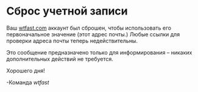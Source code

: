 ﻿# Сброс учетной записи
Ваш [wtfast.com](https://wtfast.com) аккаунт был сброшен, чтобы использовать его первоначальное значение (этот адрес почты.) Любые ссылки для проверки адреса почты теперь недействительны.

Это сообщение предназначено только для информирования – никаких дополнительных действий не требуется.

Хорошего дня!

-Команда *wtfast*
